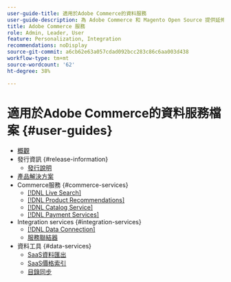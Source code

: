 ```yaml
---
user-guide-title: 適用於Adobe Commerce的資料服務
user-guide-description: 為 Adobe Commerce 和 Magento Open Source 提供延伸功能託管服務的文件和資源。
title: Adobe Commerce 服務
role: Admin, Leader, User
feature: Personalization, Integration
recommendations: noDisplay
source-git-commit: a6cb62e63a057cdad092bcc283c86c6aa003d438
workflow-type: tm+mt
source-wordcount: '62'
ht-degree: 38%

---
```


# 適用於Adobe Commerce的資料服務檔案 {#user-guides}

- [概觀](home.md)
- 發行資訊 {#release-information}
   - [發行說明](/help/landing/release-notes-all.md)
- [產品解決方案](product-solutions.md)
- Commerce服務 {#commerce-services}
   - [[!DNL Live Search]](https://experienceleague.adobe.com/docs/commerce/live-search/overview.html)
   - [[!DNL Product Recommendations]](https://experienceleague.adobe.com/docs/commerce/product-recommendations/guide-overview.html)
   - [[!DNL Catalog Service]](https://experienceleague.adobe.com/docs/commerce/catalog-service/guide-overview.html)
   - [[!DNL Payment Services]](https://experienceleague.adobe.com/docs/commerce/payment-services/guide-overview.html)
- Integration services {#integration-services}
   - [[!DNL Data Connection]](https://experienceleague.adobe.com/docs/commerce/data-connection/overview.html)
   - [服務聯結器](/help/landing/saas.md)
- 資料工具 {#data-services}
   - [SaaS資料匯出](https://experienceleague.adobe.com/docs/commerce/saas-data-export/overview.html)
   - [SaaS價格索引](https://experienceleague.adobe.com/docs/commerce/price-indexer/price-indexing.html)
   - [目錄同步](/help/landing/catalog-sync.md)






